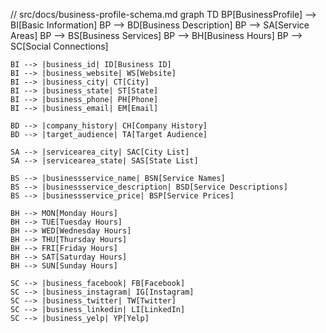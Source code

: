 // src/docs/business-profile-schema.md
graph TD
BP[BusinessProfile] --> BI[Basic Information]
BP --> BD[Business Description]
BP --> SA[Service Areas]
BP --> BS[Business Services]
BP --> BH[Business Hours]
BP --> SC[Social Connections]

    BI --> |business_id| ID[Business ID]
    BI --> |business_website| WS[Website]
    BI --> |business_city| CT[City]
    BI --> |business_state| ST[State]
    BI --> |business_phone| PH[Phone]
    BI --> |business_email| EM[Email]

    BD --> |company_history| CH[Company History]
    BD --> |target_audience| TA[Target Audience]

    SA --> |servicearea_city| SAC[City List]
    SA --> |servicearea_state| SAS[State List]

    BS --> |businessservice_name| BSN[Service Names]
    BS --> |businessservice_description| BSD[Service Descriptions]
    BS --> |businessservice_price| BSP[Service Prices]

    BH --> MON[Monday Hours]
    BH --> TUE[Tuesday Hours]
    BH --> WED[Wednesday Hours]
    BH --> THU[Thursday Hours]
    BH --> FRI[Friday Hours]
    BH --> SAT[Saturday Hours]
    BH --> SUN[Sunday Hours]

    SC --> |business_facebook| FB[Facebook]
    SC --> |business_instagram| IG[Instagram]
    SC --> |business_twitter| TW[Twitter]
    SC --> |business_linkedin| LI[LinkedIn]
    SC --> |business_yelp| YP[Yelp]
